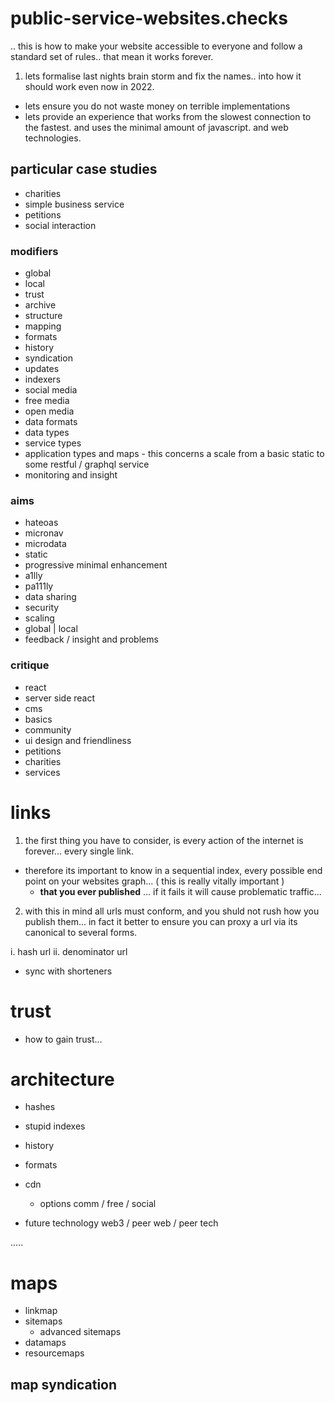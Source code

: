 # public-service-websites.checks
.. this is how to make your website accessible to everyone and follow a standard set of rules.. that mean it works forever. 

1. lets formalise last nights brain storm and fix the names.. into how it should work even now in 2022.
- lets ensure you do not waste money on terrible implementations
- lets provide an experience that works from the slowest connection to the fastest. and uses the minimal amount of javascript. and web technologies.

## particular case studies

- charities
- simple business service
- petitions
- social interaction

### modifiers

- global
- local
- trust
- archive
- structure
- mapping
- formats
- history
- syndication
- updates
- indexers
- social media
- free media
- open media
- data formats
- data types
- service types
- application types and maps - this concerns a scale from a basic static to some restful / graphql service
- monitoring and insight

### aims 

- hateoas
- micronav
- microdata
- static
- progressive minimal enhancement 
- a1lly
- pa111ly
- data sharing
- security
- scaling
- global | local
- feedback / insight and problems

### critique
- react
- server side react
- cms
- basics
- community
- ui design and friendliness
- petitions
- charities
- services

# links

1. the first thing you have to consider, is every action of the internet is forever... every single link. 
- therefore its important to know in a sequential index, every possible end point on your websites graph... ( this is really vitally important )
  - **that you ever published** ... if it fails it will cause problematic traffic... 

2. with this in mind all urls must conform, and you shuld not rush how you publish them... in fact it better to ensure you can proxy a url via its canonical to several forms.

i. hash url
ii. denominator url

- sync with shorteners

# trust
- how to gain trust... 

# architecture

- hashes
- stupid indexes
- history
- formats
- cdn
  - options comm / free / social

- future technology web3 / peer web / peer tech

.....

# maps
- linkmap
- sitemaps
  - advanced sitemaps
- datamaps
- resourcemaps

## map syndication
